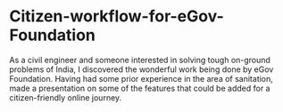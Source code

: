 # Citizen-workflow-for-eGov-Foundation
As a civil engineer and someone interested in solving tough on-ground problems of India, I discovered the wonderful work being done by eGov Foundation. 
Having had some prior experience in the area of sanitation, made a presentation on some of the features that could be added for a citizen-friendly online journey.

